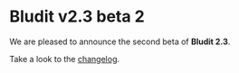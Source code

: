 # Bludit v2.3 beta 2
<!-- date: 2018-03-06 00:00:00 -->

We are pleased to announce the second beta of **Bludit 2.3**.

Take a look to the [changelog](https://github.com/bludit/bludit/releases/tag/2.3-beta-2).